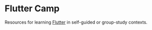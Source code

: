 # Flutter Camp

Resources for learning [Flutter](https://flutter.io) in self-guided or group-study contexts.
